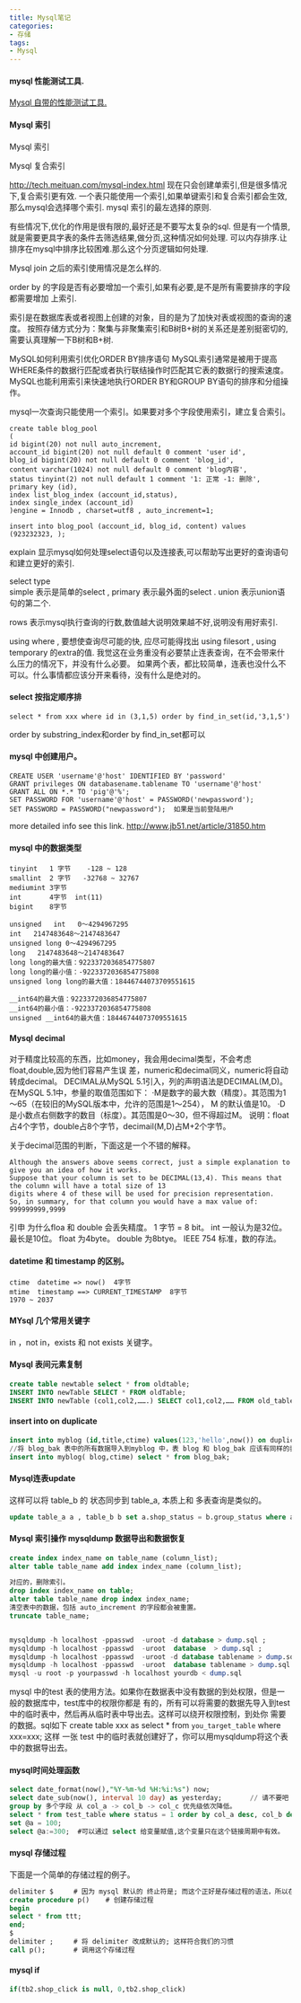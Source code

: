 ```yaml
---
title: Mysql笔记
categories:
- 存储
tags:
- Mysql
---
```


#### mysql 性能测试工具.

[Mysql 自带的性能测试工具.](http://www.ha97.com/5182.html)


#### Mysql 索引
Mysql 索引

Mysql 复合索引

http://tech.meituan.com/mysql-index.html
现在只会创建单索引,但是很多情况下,复合索引更有效.
一个表只能使用一个索引,如果单键索引和复合索引都会生效,那么mysql会选择哪个索引.
mysql 索引的最左选择的原则.

有些情况下,优化的作用是很有限的,最好还是不要写太复杂的sql.
但是有一个情景,就是需要更具字表的条件去筛选结果,做分页,这种情况如何处理. 
可以内存排序.让排序在mysql中排序比较困难.那么这个分页逻辑如何处理. 

Mysql join 之后的索引使用情况是怎么样的.

order by 的字段是否有必要增加一个索引,如果有必要,是不是所有需要排序的字段都需要增加
上索引. 

索引是在数据库表或者视图上创建的对象，目的是为了加快对表或视图的查询的速度。
按照存储方式分为：聚集与非聚集索引和B树B+树的关系还是差别挺密切的,需要认真理解一下B树和B+树.

MySQL如何利用索引优化ORDER BY排序语句
MySQL索引通常是被用于提高WHERE条件的数据行匹配或者执行联结操作时匹配其它表的数据行的搜索速度。
MySQL也能利用索引来快速地执行ORDER BY和GROUP BY语句的排序和分组操作。

mysql一次查询只能使用一个索引。如果要对多个字段使用索引，建立复合索引。

```
create table blog_pool
(
id bigint(20) not null auto_increment,
account_id bigint(20) not null default 0 comment 'user id',
blog_id bigint(20) not null default 0 comment 'blog_id',
content varchar(1024) not null default 0 comment 'blog内容',
status tinyint(2) not null default 1 comment '1: 正常 -1: 删除',
primary key (id),
index list_blog_index (account_id,status),
index single_index (account_id)
)engine = Innodb , charset=utf8 , auto_increment=1;

insert into blog_pool (account_id, blog_id, content) values (923232323, );

```


explain 显示mysql如何处理select语句以及连接表,可以帮助写出更好的查询语句和建立更好的索引.

select type  
simple 表示是简单的select , 
primary 表示最外面的select .
union 表示union语句的第二个.

rows 表示mysql执行查询的行数,数值越大说明效果越不好,说明没有用好索引.

using where  , 
要想使查询尽可能的快, 应尽可能得找出 using filesort , using temporary 的extra的值.
我觉这在业务重没有必要禁止连表查询，在不会带来什么压力的情况下，并没有什么必要。
如果两个表，都比较简单，连表也没什么不可以。什么事情都应该分开来看待，没有什么是绝对的。

#### select 按指定顺序排
```
select * from xxx where id in (3,1,5) order by find_in_set(id,'3,1,5') 
```
order by substring_index和order by find_in_set都可以

#### mysql 中创建用户。

```
CREATE USER 'username'@'host' IDENTIFIED BY 'password'
GRANT privileges ON databasename.tablename TO 'username'@'host' 
GRANT ALL ON *.* TO 'pig'@'%'; 
SET PASSWORD FOR 'username'@'host' = PASSWORD('newpassword');
SET PASSWORD = PASSWORD("newpassword");  如果是当前登陆用户
```
more detailed info see this link.  http://www.jb51.net/article/31850.htm

#### mysql 中的数据类型

    tinyint   1 字节    -128 ~ 128
    smallint  2 字节   -32768 ~ 32767
    mediumint 3字节  
    int       4字节  int(11)
    bigint    8字节
    
    unsigned   int   0～4294967295   
    int   2147483648～2147483647 
    unsigned long 0～4294967295
    long   2147483648～2147483647
    long long的最大值：9223372036854775807
    long long的最小值：-9223372036854775808
    unsigned long long的最大值：18446744073709551615
    
    __int64的最大值：9223372036854775807
    __int64的最小值：-9223372036854775808
    unsigned __int64的最大值：18446744073709551615

#### Mysql decimal

对于精度比较高的东西，比如money，我会用decimal类型，不会考虑float,double,因为他们容易产生误
差，numeric和decimal同义，numeric将自动转成decimal。
DECIMAL从MySQL 5.1引入，列的声明语法是DECIMAL(M,D)。在MySQL 5.1中，参量的取值范围如下：
·M是数字的最大数（精度）。其范围为1～65（在较旧的MySQL版本中，允许的范围是1～254），
M 的默认值是10。
·D是小数点右侧数字的数目（标度）。其范围是0～30，但不得超过M。
说明：float占4个字节，double占8个字节，decimail(M,D)占M+2个字节。

关于decimal范围的判断，下面这是一个不错的解释。

    Although the answers above seems correct, just a simple explanation to give you an idea of how it works.
    Suppose that your column is set to be DECIMAL(13,4). This means that the column will have a total size of 13 
    digits where 4 of these will be used for precision representation.
    So, in summary, for that column you would have a max value of: 999999999,9999

引申 为什么floa 和 double 会丢失精度。
1 字节 = 8 bit。 int 一般认为是32位。最长是10位。
float 为4byte。
double 为8btye。
IEEE 754 标准，数的存法。


#### datetime 和 timestamp 的区别。

    ctime  datetime => now()  4字节
    mtime  timestamp ==> CURRENT_TIMESTAMP  8字节
    1970 ~ 2037


#### MYsql 几个常用关键字
in ，not in，exists 和 not exists 关键字。

#### Mysql 表间元素复制

```sql
create table newtable select * from oldtable;
INSERT INTO newTable SELECT * FROM oldTable;
INSERT INTO newTable (col1,col2,…….) SELECT col1,col2,…… FROM old_table
```

#### insert into on duplicate

```sql
insert into myblog (id,title,ctime) values(123,'hello',now()) on duplicate key update title=values(title),ctime=values(ctime);
//将 blog_bak 表中的所有数据导入到myblog 中，表 blog 和 blog_bak 应该有同样的表结构
insert into myblog( blog,ctime) select * from blog_bak;
```

#### Mysql连表update

这样可以将 table_b 的 状态同步到 table_a, 本质上和 多表查询是类似的。

```sql
update table_a a , table_b b set a.shop_status = b.group_status where a.shop_id = b.shop_id;
```

#### Mysql 索引操作 mysqldump 数据导出和数据恢复

```sql
create index index_name on table_name (column_list);
alter table table_name add index index_name (column_list);

对应的，删除索引。
drop index index_name on table;
alter table table_name drop index index_name;
清空表中的数据，包括 auto_increment 的字段都会被重置。
truncate table_name;


mysqldump -h localhost -ppasswd  -uroot -d database > dump.sql ;            // 只导出数据库的结构
mysqldump -h localhost -ppasswd  -uroot  database  > dump.sql ;             // 导出数据库的结构和所有的数据
mysqldump -h localhost -ppasswd  -uroot -d database tablename > dump.sql ;  // 只导出表结构
mysqldump -h localhost -ppasswd  -uroot  database tablename > dump.sql ;    // 导出表结构和表中的数据
mysql -u root -p yourpasswd -h localhost yourdb < dump.sql                  // 将dump.sql 导出入到你的数据库
```

mysql 中的test 表的使用方法。如果你在数据表中没有数据的到处权限，但是一般的数据库中，test库中的权限你都是
有的，所有可以将需要的数据先导入到test中的临时表中，然后再从临时表中导出去。这样可以绕开权限控制，到处你
需要的数据。sql如下
create table xxx as select * from `you_target_table` where xxx=xxx;
这样 一张 test 中的临时表就创建好了，你可以用mysqldump将这个表中的数据导出去。

#### mysql时间处理函数

```sql
select date_format(now(),"%Y-%m-%d %H:%i:%s") now;
select date_sub(now(), interval 10 day) as yesterday;       // 请不要吧 day 写成 days ，month , hour 同理。
group by 多个字段 从 col_a -> col_b -> col_c 优先级依次降低。
select * from test_table where status = 1 order by col_a desc, col_b desc, col_c asc limit 100;
set @a = 100;
select @a:=300;  #可以通过 select 给变量赋值,这个变量只在这个链接周期中有效。
```

#### mysql 存储过程
下面是一个简单的存储过程的例子。

```sql
delimiter $     # 因为 mysql 默认的 终止符是; 而这个正好是存储过程的语法，所以在编写存储过程之前，先将 delimiter 改成 $
create procedure p()    # 创建存储过程
begin
select * from ttt;
end;
$
delimiter ;     # 将 delimiter 改成默认的; 这样符合我们的习惯
call p();       # 调用这个存储过程
```

#### mysql if

```sql
if(tb2.shop_click is null, 0,tb2.shop_click)
```

